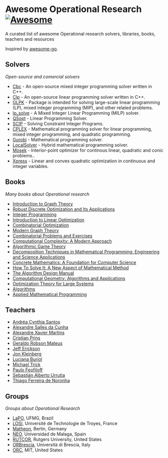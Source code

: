 # Awesome Operational Research [![Awesome](https://cdn.rawgit.com/sindresorhus/awesome/d7305f38d29fed78fa85652e3a63e154dd8e8829/media/badge.svg)](https://github.com/sindresorhus/awesome)

A curated list of awesome Operational research solvers, libraries, books, teachers and resources

Inspired by [awesome-go](https://github.com/avelino/awesome-go).

## Solvers

*Open-source and comercial solvers*

* [Cbc](https://projects.coin-or.org/Cbc) - An open-source mixed integer programming solver written in C++.
* [Clp](https://projects.coin-or.org/Clp) - An open-source linear programming solver written in C++.
* [GLPK](https://www.gnu.org/software/glpk/) - Package is intended for solving large-scale linear programming (LP), mixed integer programming (MIP), and other related problems.
* [lp_solve](http://lpsolve.sourceforge.net/5.5/) - A Mixed Integer Linear Programming (MILP) solver.
* [QSopt](http://www.math.uwaterloo.ca/~bico/qsopt/) - Linear Programming Solver.
* [SCIP](http://scip.zib.de/) - Solving Constraint Integer Programs.
* [CPLEX](http://www-01.ibm.com/software/commerce/optimization/cplex-optimizer/) - Mathematical programming solver for linear programming, mixed integer programming, and quadratic programming.
* [Gurobi](http://www.gurobi.com/) - Mathematical programming solver.
* [LocalSolver](http://www.localsolver.com/) - Hybrid mathematical programming solver.
* [Mosek](https://www.mosek.com/products/mosek) - Interior-point optimizer for continous linear, quadratic and conic problems..
* [Xpress](http://www.fico.com/en/products/fico-xpress-optimization-suite) - Linear and convex quadratic optimization in continuous and integer variables.

## Books

*Many books about Operational research*

* [Introduction to Graph Theory](https://www.amazon.com/Introduction-Graph-Theory-Douglas-West/dp/0130144002/)
* [Robust Discrete Optimization and Its Applications](https://www.amazon.com/Robust-Discrete-Optimization-Applications-Nonconvex/dp/0792342917)
* [Integer Programming](https://www.amazon.com/Integer-Programming-Laurence-Wolsey/dp/0471283665/)
* [Introduction to Linear Optimization](https://www.amazon.com/Introduction-Linear-Optimization-Scientific-Computation/dp/1886529191/)
* [Combinatorial Optimization](https://www.amazon.com/Combinatorial-Optimization-3-B-C/dp/3540443894)
* [Modern Graph Theory](https://www.amazon.com/Modern-Graph-Theory-Bela-Bollobas/dp/0387984887/)
* [Combinatorial Problems and Exercises](https://www.amazon.com/Combinatorial-Problems-Exercises-Chelsea-Publishing/dp/0821842625/)
* [Computational Complexity: A Modern Approach](https://www.amazon.com/Computational-Complexity-A-Modern-Approach/dp/0521424267/)
* [Algorithmic Game Theory](https://www.amazon.com/Algorithmic-Game-Theory-Noam-Nisan/dp/0521872820/)
* [Decomposition Techniques in Mathematical Programming: Engineering and Science Applications](https://www.amazon.com/Decomposition-Techniques-Mathematical-Programming-Applications/dp/3642066070/)
* [ Concrete Mathematics: A Foundation for Computer Science](https://www.amazon.com/Concrete-Mathematics-Foundation-Computer-Science/dp/0201558025/)
* [How To Solve It: A New Aspect of Mathematical Method](https://www.amazon.com/How-Solve-Aspect-Mathematical-Method/dp/4871878309/)
* [The Algorithm Design Manual](https://www.amazon.com/Algorithm-Design-Manual-Steven-Skiena/dp/1849967202/)
* [Computational Geometry: Algorithms and Applications](https://www.amazon.com/Computational-Geometry-Applications-Mark-Berg/dp/3642096816/)
* [Optimization Theory for Large Systems](https://www.amazon.com/Optimization-Theory-Large-Systems-Mathematics/dp/0486419991)
* [Algorithms](http://algs4.cs.princeton.edu/home/)
* [Applied Mathematical Programming](http://web.mit.edu/15.053/www/)

## Teachers

* [Andréa Cynthia Santos](http://losi.utt.fr/fr/_plugins/mypage/mypage/content/duhamela.html)
* [Alexandre Salles da Cunha](http://homepages.dcc.ufmg.br/~acunha/)
* [Alexandre Xavier Martins](http://www.icea.ufop.br/professores/alexandre_xavier_martins/)
* [Cristian Prins](http://losi.utt.fr/fr/_plugins/mypage/mypage/content/prins.html)
* [Geraldo Robson Mateus](http://homepages.dcc.ufmg.br/~mateus/)
* [Jeff Erickson](http://jeffe.cs.illinois.edu/)
* [Jon Kleinberg](http://www.cs.cornell.edu/home/kleinber/)
* [Luciana Buriol](http://www.inf.ufrgs.br/~buriol/)
* [Michael Trick](http://mat.gsia.cmu.edu/)
* [Paulo Feofiloff](https://www.ime.usp.br/~pf/)
* [Sebastián Alberto Urrutia](http://homepages.dcc.ufmg.br/~surrutia/)
* [Thiago Ferreira de Noronha](http://homepages.dcc.ufmg.br/~tfn/)

## Groups

*Groups about Operational Research*

* [LaPO](https://sites.google.com/site/lapoufmg/), UFMG, Brazil
* [LOSI](http://losi.utt.fr/fr/index.html), Université de Technologie de Troyes, France
* [Matheon](http://www.matheon.de/), Berlin, Germany
* [NEO](http://neo.lcc.uma.es/), Universidad de Malaga, Spain
* [RUTCOR](http://rutcor.rutgers.edu/), Rutgers University, United States
* [ORBrescia](http://or-brescia.unibs.it/), Università di Brescia, Italy
* [ORC](http://orc.mit.edu/), MIT, United States
